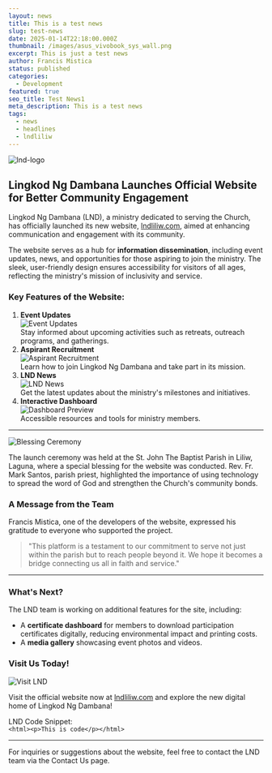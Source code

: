 ```yaml
---
layout: news
title: This is a test news
slug: test-news
date: 2025-01-14T22:18:00.000Z
thumbnail: /images/asus_vivobook_sys_wall.png
excerpt: This is just a test news
author: Francis Mistica
status: published
categories:
  - Development
featured: true
seo_title: Test News1
meta_description: This is a test news
tags:
  - news
  - headlines
  - lndliliw
---
```

![lnd-logo](/images/dsc09553.jpg "LND Emblem")


## Lingkod Ng Dambana Launches Official Website for Better Community Engagement


Lingkod Ng Dambana (LND), a ministry dedicated to serving the Church, has officially launched its new website, [lndliliw.com](https://lndliliw.com), aimed at enhancing communication and engagement with its community.


The website serves as a hub for **information dissemination**, including event updates, news, and opportunities for those aspiring to join the ministry. The sleek, user-friendly design ensures accessibility for visitors of all ages, reflecting the ministry's mission of inclusivity and service.


### Key Features of the Website:


1. **Event Updates**\
   ![Event Updates](https://via.placeholder.com/600x300?text=Event+Updates)\
   Stay informed about upcoming activities such as retreats, outreach programs, and gatherings.
2. **Aspirant Recruitment**\
   ![Aspirant Recruitment](https://via.placeholder.com/600x300?text=Aspirant+Recruitment)\
   Learn how to join Lingkod Ng Dambana and take part in its mission.
3. **LND News**\
   ![LND News](https://via.placeholder.com/600x300?text=LND+News)\
   Get the latest updates about the ministry's milestones and initiatives.
4. **Interactive Dashboard**\
   ![Dashboard Preview](https://via.placeholder.com/600x300?text=Interactive+Dashboard)\
   Accessible resources and tools for ministry members.


- - -


![Blessing Ceremony](https://via.placeholder.com/800x400?text=Blessing+Ceremony)


The launch ceremony was held at the St. John The Baptist Parish in Liliw, Laguna, where a special blessing for the website was conducted. Rev. Fr. Mark Santos, parish priest, highlighted the importance of using technology to spread the word of God and strengthen the Church's community bonds.


### A Message from the Team


Francis Mistica, one of the developers of the website, expressed his gratitude to everyone who supported the project.  


> "This platform is a testament to our commitment to serve not just within the parish but to reach people beyond it. We hope it becomes a bridge connecting us all in faith and service."


- - -


### What's Next?


The LND team is working on additional features for the site, including:  


* A **certificate dashboard** for members to download participation certificates digitally, reducing environmental impact and printing costs.  
* A **media gallery** showcasing event photos and videos.


### Visit Us Today!


![Visit LND](https://via.placeholder.com/800x400?text=Visit+Our+Website)


Visit the official website now at [lndliliw.com](https://lndliliw.com) and explore the new digital home of Lingkod Ng Dambana!






LND Code Snippet:\
`<html><p>This is code</p></html>`


- - -


For inquiries or suggestions about the website, feel free to contact the LND team via the Contact Us page.
